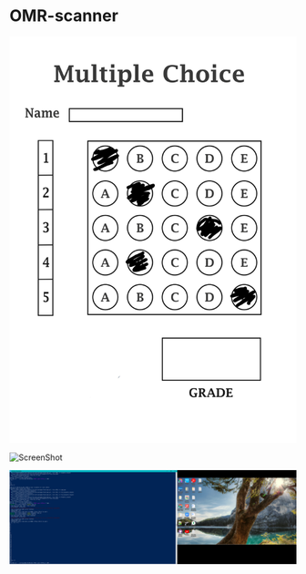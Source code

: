 # OMR-scanner
![ScreenShot](MCQPaper_LI.jpg)

![ScreenShot](imageomr1.png)


![ScreenShot](imgomr2.png)

